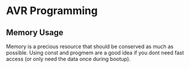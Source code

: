 # AVR Programming

## Memory Usage

Memory is a precious resource that should be conserved as much as possible.
Using const and progmem are a good idea if you dont need fast access (or only need the data once during bootup).

